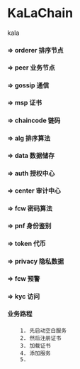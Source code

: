 # KaLaChain
kala



#### =>  orderer 排序节点
#### =>  peer 业务节点
#### =>  gossip 通信
#### =>  msp 证书 
#### =>  chaincode 链码
#### =>  alg  排序算法
#### =>  data 数据储存
#### =>  auth 授权中心
#### =>  center 审计中心
#### =>  fcw  密码算法
#### =>  pnf  身份鉴别
#### =>  token  代币
#### =>  privacy 隐私数据
#### =>  fcw 预警
#### =>  kyc 访问









#### 业务路程 


        1. 先启动空白服务
        2. 然后注册证书
        3. 加载证书
        4. 添加服务
        5. 